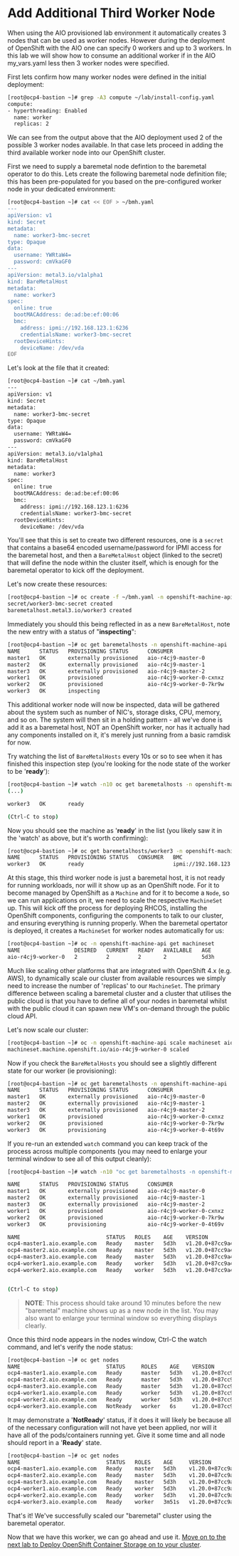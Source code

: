 # Add Additional Third Worker Node

When using the AIO provisioned lab environment it automatically creates 3 nodes that can be used as worker nodes.  However during the deployment of OpenShift with the AIO one can specify 0 workers and up to 3 workers.   In this lab we will show how to consume an additional worker if in the AIO my_vars.yaml less then 3 worker nodes were specified.

First lets confirm how many worker nodes were defined in the initial deployment:

~~~bash
[root@ocp4-bastion ~]# grep -A3 compute ~/lab/install-config.yaml
compute:
- hyperthreading: Enabled
  name: worker
  replicas: 2
~~~

We can see from the output above that the AIO deployment used 2 of the possible 3 worker nodes available.  In that case lets proceed in adding the third available worker node into our OpenShift cluster.

First we need to supply a baremetal node defintion to the baremetal operator to do this.  Lets create the following baremetal node definition file; this has been pre-populated for you based on the pre-configured worker node in your dedicated environment:

~~~bash
[root@ocp4-bastion ~]# cat << EOF > ~/bmh.yaml
---
apiVersion: v1
kind: Secret
metadata:
  name: worker3-bmc-secret
type: Opaque
data:
  username: YWRtaW4=
  password: cmVkaGF0
---
apiVersion: metal3.io/v1alpha1
kind: BareMetalHost
metadata:
  name: worker3
spec:
  online: true
  bootMACAddress: de:ad:be:ef:00:06
  bmc:
    address: ipmi://192.168.123.1:6236
    credentialsName: worker3-bmc-secret
  rootDeviceHints:
    deviceName: /dev/vda
EOF
~~~

Let's look at the file that it created:

~~~bash
[root@ocp4-bastion ~]# cat ~/bmh.yaml
---
apiVersion: v1
kind: Secret
metadata:
  name: worker3-bmc-secret
type: Opaque
data:
  username: YWRtaW4=
  password: cmVkaGF0
---
apiVersion: metal3.io/v1alpha1
kind: BareMetalHost
metadata:
  name: worker3
spec:
  online: true
  bootMACAddress: de:ad:be:ef:00:06
  bmc:
    address: ipmi://192.168.123.1:6236
    credentialsName: worker3-bmc-secret
  rootDeviceHints:
    deviceName: /dev/vda
~~~

You'll see that this is set to create two different resources, one is a `secret` that contains a base64 encoded username/password for IPMI access for the baremetal host, and then a `BareMetalHost` object (linked to the secret) that will define the node within the cluster itself, which is enough for the baremetal operator to kick off the deployment.

Let's now create these resources:

~~~bash
[root@ocp4-bastion ~]# oc create -f ~/bmh.yaml -n openshift-machine-api
secret/worker3-bmc-secret created
baremetalhost.metal3.io/worker3 created
~~~

Immediately you should this being reflected in as a new `BareMetalHost`, note the new entry with a status of "**inspecting**":

~~~bash
[root@ocp4-bastion ~]# oc get baremetalhosts -n openshift-machine-api
NAME      STATUS   PROVISIONING STATUS      CONSUMER                   BMC                         HARDWARE PROFILE   ONLINE   ERROR
master1   OK       externally provisioned   aio-r4cj9-master-0         ipmi://192.168.123.1:6231                      true     
master2   OK       externally provisioned   aio-r4cj9-master-1         ipmi://192.168.123.1:6232                      true     
master3   OK       externally provisioned   aio-r4cj9-master-2         ipmi://192.168.123.1:6233                      true     
worker1   OK       provisioned              aio-r4cj9-worker-0-cxnxz   ipmi://192.168.123.1:6234   unknown            true     
worker2   OK       provisioned              aio-r4cj9-worker-0-7kr9w   ipmi://192.168.123.1:6235   unknown            true     
worker3   OK       inspecting                                          ipmi://192.168.123.1:6236                      true    
~~~

This additional worker node will now be inspected, data will be gathered about the system such as number of NIC's, storage disks, CPU, memory, and so on. The system will then sit in a holding pattern - all we've done is add it as a baremetal host, NOT an OpenShift worker, nor has it actually had any components installed on it, it's merely just running from a basic ramdisk for now.

Try watching the list of `BareMetalHosts` every 10s or so to see when it has finished this inspection step (you're looking for the node state of the worker to be '**ready**'):

~~~bash
[root@ocp4-bastion ~]# watch -n10 oc get baremetalhosts -n openshift-machine-api
(...)

worker3   OK       ready                                               ipmi://192.168.123.1:6236   unknown          true

(Ctrl-C to stop)
~~~

Now you should see the machine as '**ready**' in the list (you likely saw it in the 'watch' as above, but it's worth confirming):

~~~bash
[root@ocp4-bastion ~]# oc get baremetalhosts/worker3 -n openshift-machine-api
NAME      STATUS   PROVISIONING STATUS   CONSUMER   BMC                         HARDWARE PROFILE   ONLINE   ERROR
worker3   OK       ready                            ipmi://192.168.123.1:6236   unknown            true  
~~~

At this stage, this third worker node is just a baremetal host, it is not ready for running workloads, nor will it show up as an OpenShift node. For it to become managed by OpenShift as a `Machine` and for it to become a `Node`, so we can run applications on it, we need to scale the respective `MachineSet` up. This will kick off the process for deploying RHCOS, installing the OpenShift components, configuring the components to talk to our cluster, and ensuring everything is running properly. When the baremetal opertator is deployed, it creates a `MachineSet` for worker nodes automatically for us:

~~~bash
[root@ocp4-bastion ~]# oc -n openshift-machine-api get machineset
NAME                 DESIRED   CURRENT   READY   AVAILABLE   AGE
aio-r4cj9-worker-0   2         2         2       2           5d3h
~~~

Much like scaling other platforms that are integrated with OpenShift 4.x (e.g. AWS), to dynamically scale our cluster from available resources we simply need to increase the number of 'replicas' to our `MachineSet`. The primary difference between scaling a baremetal cluster and a cluster that utilises the public cloud is that you have to define all of your nodes in baremetal whilst with the public cloud it can spawn new VM's on-demand through the public cloud API.

Let's now scale our cluster:

~~~bash
[root@ocp4-bastion ~]# oc -n openshift-machine-api scale machineset aio-r4cj9-worker-0 --replicas=3
machineset.machine.openshift.io/aio-r4cj9-worker-0 scaled
~~~

Now if you check the `BareMetalHosts` you should see a slightly different state for our worker (ie provisioning):

~~~bash
[root@ocp4-bastion ~]# oc get baremetalhosts -n openshift-machine-api
NAME      STATUS   PROVISIONING STATUS      CONSUMER                   BMC                         HARDWARE PROFILE   ONLINE   ERROR
master1   OK       externally provisioned   aio-r4cj9-master-0         ipmi://192.168.123.1:6231                      true     
master2   OK       externally provisioned   aio-r4cj9-master-1         ipmi://192.168.123.1:6232                      true     
master3   OK       externally provisioned   aio-r4cj9-master-2         ipmi://192.168.123.1:6233                      true     
worker1   OK       provisioned              aio-r4cj9-worker-0-cxnxz   ipmi://192.168.123.1:6234   unknown            true     
worker2   OK       provisioned              aio-r4cj9-worker-0-7kr9w   ipmi://192.168.123.1:6235   unknown            true     
worker3   OK       provisioning             aio-r4cj9-worker-0-4t69v   ipmi://192.168.123.1:6236   unknown            true  
~~~

If you re-run an extended `watch` command you can keep track of the process across multiple components (you may need to enlarge your terminal window to see all of this output cleanly):

~~~bash
[root@ocp4-bastion ~]# watch -n10 "oc get baremetalhosts -n openshift-machine-api && echo && oc get nodes"

NAME	  STATUS   PROVISIONING STATUS      CONSUMER                   BMC                         HARDWARE PROFILE   ONLINE   ERROR
master1   OK	   externally provisioned   aio-r4cj9-master-0         ipmi://192.168.123.1:6231                      true
master2   OK	   externally provisioned   aio-r4cj9-master-1         ipmi://192.168.123.1:6232                      true
master3   OK	   externally provisioned   aio-r4cj9-master-2         ipmi://192.168.123.1:6233                      true
worker1   OK	   provisioned              aio-r4cj9-worker-0-cxnxz   ipmi://192.168.123.1:6234   unknown            true
worker2   OK	   provisioned              aio-r4cj9-worker-0-7kr9w   ipmi://192.168.123.1:6235   unknown            true
worker3   OK	   provisioning             aio-r4cj9-worker-0-4t69v   ipmi://192.168.123.1:6236   unknown            true

NAME                           STATUS   ROLES    AGE    VERSION
ocp4-master1.aio.example.com   Ready    master   5d3h   v1.20.0+87cc9a4
ocp4-master2.aio.example.com   Ready    master   5d3h   v1.20.0+87cc9a4
ocp4-master3.aio.example.com   Ready    master   5d3h   v1.20.0+87cc9a4
ocp4-worker1.aio.example.com   Ready    worker   5d3h   v1.20.0+87cc9a4
ocp4-worker2.aio.example.com   Ready    worker   5d3h   v1.20.0+87cc9a4


(Ctrl-C to stop)
~~~

> **NOTE**: This process should take around 10 minutes before the new "baremetal" machine shows up as a new node in the list. You may also want to enlarge your terminal window so everything displays clearly.

Once this third node appears in the nodes window, Ctrl-C the watch command, and let's verify the node status:

~~~bash
[root@ocp4-bastion ~]# oc get nodes
NAME                           STATUS     ROLES    AGE    VERSION
ocp4-master1.aio.example.com   Ready      master   5d3h   v1.20.0+87cc9a4
ocp4-master2.aio.example.com   Ready      master   5d3h   v1.20.0+87cc9a4
ocp4-master3.aio.example.com   Ready      master   5d3h   v1.20.0+87cc9a4
ocp4-worker1.aio.example.com   Ready      worker   5d3h   v1.20.0+87cc9a4
ocp4-worker2.aio.example.com   Ready      worker   5d3h   v1.20.0+87cc9a4
ocp4-worker3.aio.example.com   NotReady   worker   6s     v1.20.0+87cc9a4
~~~

It may demonstrate a '**NotReady**' status, if it does it will likely be because all of the necessary configuration will not have yet been applied, nor will it have all of the pods/containers running yet. Give it some time and all node should report in a '**Ready**' state.

~~~bash
[root@ocp4-bastion ~]# oc get nodes
NAME                           STATUS   ROLES    AGE     VERSION
ocp4-master1.aio.example.com   Ready    master   5d3h    v1.20.0+87cc9a4
ocp4-master2.aio.example.com   Ready    master   5d3h    v1.20.0+87cc9a4
ocp4-master3.aio.example.com   Ready    master   5d3h    v1.20.0+87cc9a4
ocp4-worker1.aio.example.com   Ready    worker   5d3h    v1.20.0+87cc9a4
ocp4-worker2.aio.example.com   Ready    worker   5d3h    v1.20.0+87cc9a4
ocp4-worker3.aio.example.com   Ready    worker   3m51s   v1.20.0+87cc9a4
~~~

That's it! We've successfully scaled our "baremetal" cluster using the baremetal operator.

Now that we have this worker, we can go ahead and use it. [Move on to the next lab to Deploy OpenShift Container Storage on to your cluster](https://github.com/RHFieldProductManagement/openshift-aio/blob/main/labs/04-deployocs.md).
